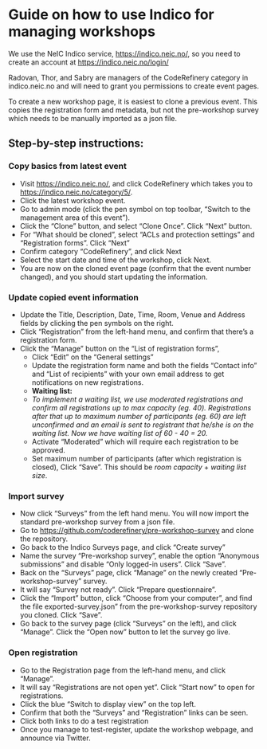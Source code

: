 # Guide on how to use Indico for managing workshops 

We use the NeIC Indico service, https://indico.neic.no/, so you need to create an account at https://indico.neic.no/login/ 

Radovan, Thor, and Sabry are managers of the CodeRefinery category in indico.neic.no and will need to grant you permissions to create event pages.

To create a new workshop page, it is easiest to clone a previous event. This copies the registration form and metadata, but not the pre-workshop survey which needs to be manually imported as a json file.

## Step-by-step instructions:
### Copy basics from latest event
- Visit https://indico.neic.no/, and click CodeRefinery which takes you to https://indico.neic.no/category/5/.
- Click the latest workshop event.
- Go to admin mode (click the pen symbol on top toolbar, “Switch to the management area of this event”).
- Click the “Clone” button, and select “Clone Once”. Click “Next” button.
- For “What should be cloned”, select “ACLs and protection settings” and “Registration forms”. Click “Next”
- Confirm category “CodeRefinery”, and click Next
- Select the start date and time of the workshop, click Next.
- You are now on the cloned event page (confirm that the event number changed), and you should start updating the information. 
### Update copied event information
- Update the Title, Description, Date, Time, Room, Venue and Address fields by clicking the pen symbols on the right.
- Click “Registration” from the left-hand menu, and confirm that there’s a registration form. 
- Click the “Manage” button on the “List of registration forms”,
   - Click “Edit” on the “General settings”
   - Update the registration form name and both the fields “Contact info” and “List of recipients” with your own email address to get notifications on new registrations. 
   - **Waiting list:**
   - *To implement a waiting list, we use moderated registrations and confirm all registrations up to max capacity (eg. 40). Registrations after that up to maximum number of participants (eg. 60) are left unconfirmed and an email is sent to registrant that he/she is on the waiting list. Now we have waiting list of 60 - 40 = 20.*
   - Activate “Moderated” which will require each registration to be approved.
   - Set maximum number of participants (after which registration is closed), Click “Save”. This should be *room capacity* + *waiting list size*.
### Import survey
- Now click “Surveys” from the left hand menu. You will now import the standard pre-workshop survey from a json file.
- Go to https://github.com/coderefinery/pre-workshop-survey and clone the repository.
- Go back to the Indico Surveys page, and click “Create survey”
- Name the survey “Pre-workshop survey”, enable the option “Anonymous submissions” and disable “Only logged-in users”. Click “Save”.
- Back on the “Surveys” page, click “Manage” on the newly created “Pre-workshop-survey” survey.
- It will say “Survey not ready”. Click “Prepare questionnaire”.
- Click the “Import” button, click “Choose from your computer”, and find the file exported-survey.json” from the pre-workshop-survey repository you cloned. Click “Save”.
- Go back to the survey page (click “Surveys” on the left), and click “Manage”. Click the “Open now” button to let the survey go live.
### Open registration
- Go to the Registration page from the left-hand menu, and click “Manage”.
- It will say “Registrations are not open yet”. Click “Start now” to open for registrations.
- Click the blue “Switch to display view” on the top left.
- Confirm that both the “Surveys” and “Registration” links can be seen. 
- Click both links to do a test registration
- Once you manage to test-register, update the workshop webpage, and announce via Twitter.
